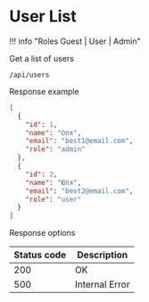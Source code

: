 User List
===================

!!! info "Roles Guest | User | Admin"

Get a list of users

```shell title="Method <span class='color-method'>GET</span>"
/api/users
```

Response example

```json title="Response <span class='color-200'>200</span>"
[
  {
    "id": 1,
    "name": "Оля",
    "email": "best1@email.com",
    "role": "admin"
  },
  {
    "id": 2,
    "name": "Юля",
    "email": "best2@email.com",
    "role": "user"
  }
]
```

Response options

| Status code                          | Description    |
|--------------------------------------|----------------|
| <span class='color-200'>200</span>   | OK             |
| <span class='color-error'>500</span> | Internal Error |
